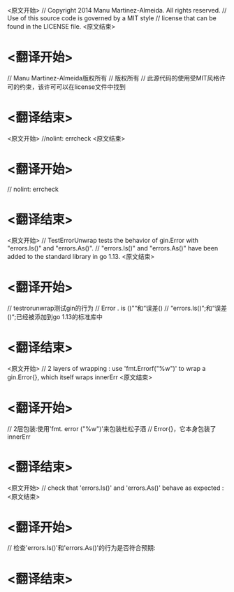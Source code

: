 
<原文开始>
// Copyright 2014 Manu Martinez-Almeida. All rights reserved.
// Use of this source code is governed by a MIT style
// license that can be found in the LICENSE file.
<原文结束>

# <翻译开始>
// Manu Martinez-Almeida版权所有
// 版权所有
// 此源代码的使用受MIT风格许可的约束，该许可可以在license文件中找到
# <翻译结束>


<原文开始>
//nolint: errcheck
<原文结束>

# <翻译开始>
// nolint: errcheck
# <翻译结束>


<原文开始>
// TestErrorUnwrap tests the behavior of gin.Error with "errors.Is()" and "errors.As()".
// "errors.Is()" and "errors.As()" have been added to the standard library in go 1.13.
<原文结束>

# <翻译开始>
// testrorunwrap测试gin的行为
// Error . is ()"“和“误差()
// “errors.Is()“;和“误差()“;已经被添加到go 1.13的标准库中
# <翻译结束>


<原文开始>
	// 2 layers of wrapping : use 'fmt.Errorf("%w")' to wrap a gin.Error{}, which itself wraps innerErr
<原文结束>

# <翻译开始>
// 2层包装:使用'fmt. error ("%w")'来包装杜松子酒
// Error{}，它本身包装了innerErr
# <翻译结束>


<原文开始>
	// check that 'errors.Is()' and 'errors.As()' behave as expected :
<原文结束>

# <翻译开始>
// 检查'errors.Is()'和'errors.As()'的行为是否符合预期:
# <翻译结束>

